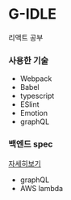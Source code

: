 # G-IDLE

리액트 공부

### 사용한 기술

- Webpack
- Babel
- typescript
- ESlint
- Emotion
- graphQL

### 백엔드 spec

[자세히보기](https://github.com/dinohan/idleql)

- graphQL
- AWS lambda
